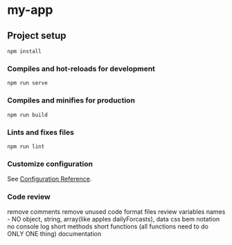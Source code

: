 # my-app

## Project setup
```
npm install
```

### Compiles and hot-reloads for development
```
npm run serve
```

### Compiles and minifies for production
```
npm run build
```

### Lints and fixes files
```
npm run lint
```

### Customize configuration
See [Configuration Reference](https://cli.vuejs.org/config/).


### Code review
remove comments
remove unused code
format files
review variables names - NO object, string, array(like apples dailyForcasts), data
css bem notation
no console log
short methods short functions (all functions need to do ONLY ONE thing)
documentation